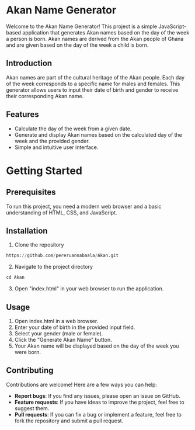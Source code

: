 # Akan Name Generator

Welcome to the Akan Name Generator! This project is a simple JavaScript-based application that generates Akan names based on the day of the week a person is born. Akan names are derived from the Akan people of Ghana and are given based on the day of the week a child is born.

## Introduction

Akan names are part of the cultural heritage of the Akan people. Each day of the week corresponds to a specific name for males and females. This generator allows users to input their date of birth and gender to receive their corresponding Akan name.

## Features

+ Calculate the day of the week from a given date.
+ Generate and display Akan names based on the calculated day of the week and the provided gender.
+ Simple and intuitive user interface.

# Getting Started

## Prerequisites

To run this project, you need a modern web browser and a basic understanding of HTML, CSS, and JavaScript.

## Installation

1. Clone the repository

```python
https://github.com/pereruannabaala/Akan.git
```

2. Navigate to the project directory

```python
cd Akan
```

3. Open "index.html" in your web browser to run the application.

## Usage

1. Open index.html in a web browser.
2. Enter your date of birth in the provided input field.
3. Select your gender (male or female).
4. Click the "Generate Akan Name" button.
5. Your Akan name will be displayed based on the day of the week you were born.

## Contributing

Contributions are welcome! Here are a few ways you can help:

+ <strong>Report bugs</strong>: If you find any issues, please open an issue on GitHub.
+ <strong>Feature requests</strong>: If you have ideas to improve the project, feel free to suggest them.
+ <strong>Pull requests</strong>: If you can fix a bug or implement a feature, feel free to fork the repository and submit a pull request.

